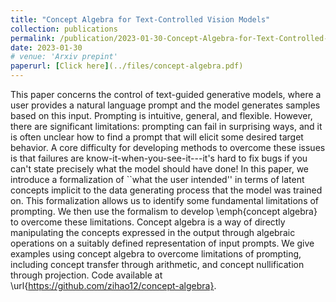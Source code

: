 ```yaml
---
title: "Concept Algebra for Text-Controlled Vision Models"
collection: publications
permalink: /publication/2023-01-30-Concept-Algebra-for-Text-Controlled-Vision-Models
date: 2023-01-30
# venue: 'Arxiv prepint'
paperurl: [Click here](../files/concept-algebra.pdf)
---
```

This paper concerns the control of text-guided generative models, where a user provides a natural language prompt and the model generates samples based on this input.
Prompting is intuitive, general, and flexible. 
However, there are significant limitations: prompting can fail in surprising ways, and it is often unclear how to find a prompt that will elicit some desired target behavior. 
A core difficulty for developing methods to overcome these issues is that failures are know-it-when-you-see-it---it's hard to fix bugs if you can't state precisely what the model should have done! 
In this paper, we introduce a formalization of ``what the user intended'' in terms of latent concepts implicit to the data generating process that the model was trained on. 
This formalization allows us to identify some fundamental limitations of prompting. We then use the formalism to develop \emph{concept algebra} to overcome these limitations. 
Concept algebra is a way of directly manipulating the concepts expressed in the output through algebraic operations on a suitably defined representation of input prompts. 
We give examples using concept algebra to overcome limitations of prompting, including concept transfer through arithmetic, and concept nullification through projection.
Code available at \url{https://github.com/zihao12/concept-algebra}.